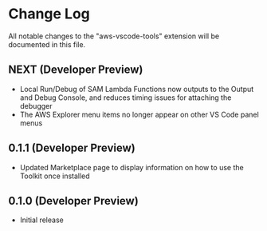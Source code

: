 # Change Log

All notable changes to the "aws-vscode-tools" extension will be documented in this file.

## NEXT (Developer Preview)

* Local Run/Debug of SAM Lambda Functions now outputs to the Output and Debug Console, and reduces timing issues for attaching the debugger
* The AWS Explorer menu items no longer appear on other VS Code panel menus

## 0.1.1 (Developer Preview)

* Updated Marketplace page to display information on how to use the Toolkit once installed

## 0.1.0 (Developer Preview)

* Initial release
